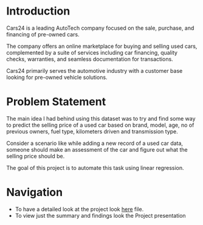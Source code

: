 # Introduction
Cars24 is a leading AutoTech company focused on the sale, purchase, and financing of pre-owned cars.  

The company offers an online marketplace for buying and selling used cars, complemented by a suite of services including car financing, quality checks, warranties, and seamless documentation for transactions.  

Cars24 primarily serves the automotive industry with a customer base looking for pre-owned vehicle solutions.  

# Problem Statement
The main idea I had behind using this dataset was to try and find some way to predict the selling price of a used car based on brand, model, age, no of previous owners, fuel type, kilometers driven and transmission type.  

Consider a scenario like while adding a new record of a used car data, someone should make an assessment of the car and figure out what the selling price should be.  

The goal of this project is to automate this task using linear regression.

# Navigation
- To have a detailed look at the project look [here](https://rpubs.com/vraivrao/1255722) file.
- To view just the summary and findings look the Project presentation

